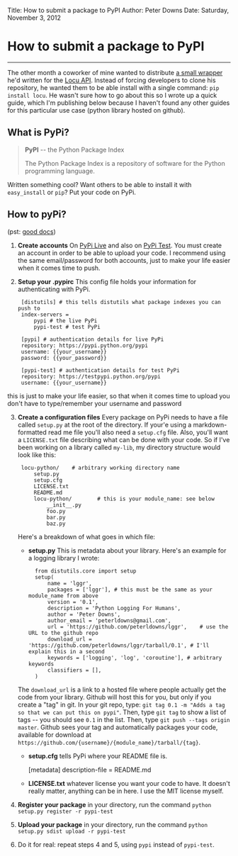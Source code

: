 Title: How to submit a package to PyPI
Author: Peter Downs
Date: Saturday, November 3, 2012

# How to submit a package to PyPI
-------------------------------

The other month a coworker of mine wanted to distribute
[a small wrapper](http://pypi.python.org/pypi/locu/0.1)
he'd written for the [Locu API](http://dev.locu.com/).
Instead of forcing developers to clone his repository, he
wanted them to be able install with a single command:
`pip install locu`. He wasn't sure how to go about this so
I wrote up a quick guide, which I'm publishing below
because I haven't found any other guides for this particular
use case (python library hosted on github).

## What is PyPi?

> **PyPI** -- the Python Package Index
> 
> The Python Package Index is a repository of software for the
> Python programming language.

Written something cool? Want others to be able to install it with
`easy_install` or `pip`? Put your code on PyPi.

## How to pyPi?

(pst: [good docs](http://wiki.python.org/moin/CheeseShopTutorial#Submitting_Packages_to_the_Package_Index))

1. **Create accounts** On [PyPi Live](http://pypi.python.org/pypi?%3Aaction=register_form) and also on [PyPi Test](http://testpypi.python.org/pypi?%3Aaction=register_form). You must create an account in order to be able to upload your code. I recommend using the same email/password for both accounts, just to make your life easier when it comes time to push.

2. **Setup your .pypirc** This config file holds your information for authenticating with PyPi.

		[distutils] # this tells distutils what package indexes you can push to
		index-servers =
			pypi # the live PyPi
			pypi-test # test PyPi
		
		[pypi] # authentication details for live PyPi
		repository: https://pypi.python.org/pypi
		username: {{your_username}}
		password: {{your_password}}
	
		[pypi-test] # authentication details for test PyPi
		repository: https://testpypi.python.org/pypi
		username: {{your_username}}
this is just to make your life easier, so that when it comes time to upload you don't have to type/remember your username and password

3. **Create a configuration files** Every package on PyPi needs to have a file called `setup.py` at the root of the directory. If your'e using a markdown-formatted read me file you'll also need a `setup.cfg` file. Also, you'll want a `LICENSE.txt` file describing what can be done with your code. So if I've been working on a library called `my-lib`,  my directory structure would look like this:

		locu-python/ 	# arbitrary working directory name
			setup.py
			setup.cfg
			LICENSE.txt
			README.md
			locu-python/ 		# this is your module_name: see below
				__init__.py
				foo.py
				bar.py
				baz.py

	Here's a breakdown of what goes in which file:  
	* **setup.py** This is metadata about your library. Here's an example for a logging library I wrote:
	
			from distutils.core import setup
			setup(
				name = 'lggr',
				packages = ['lggr'], # this must be the same as your module_name from above
				version = '0.1',
				description = 'Python Logging For Humans',
				author = 'Peter Downs',
				author_email = 'peterldowns@gmail.com',
				url = 'https://github.com/peterldowns/lggr',	# use the URL to the github repo
				download_url = 'https://github.com/peterldowns/lggr/tarball/0.1', # I'll explain this in a second
				keywords = ['logging', 'log', 'coroutine'], # arbitrary keywords
				classifiers = [],  
			)
	The `download_url` is a link to a hosted file where people actually get the code from your library. Github will host this for you, but only if you create a "tag" in git. In your git repo, type: `git tag 0.1 -m "Adds a tag so that we can put this on pypi"`. Then, type `git tag` to show a list of tags -- you should see `0.1` in the list. Then, type `git push --tags origin master`. Github sees your tag and automatically packages your code, available for download at `https://github.com/{username}/{module_name}/tarball/{tag}`.
	* **setup.cfg** tells PyPi where your README file is.
		
		[metadata]
		description-file = README.md
	
	* **LICENSE.txt** whatever license you want your code to have. It doesn't really matter, anything can be in here. I use the MIT license myself.
	
4. **Register your package** in your directory, run the command `python setup.py register -r pypi-test`
5. **Upload your package** in your directory, run the command `python setup.py sdist upload -r pypi-test`
6. Do it for real: repeat steps 4 and 5, using `pypi` instead of `pypi-test`.
	
	
			

				
				
				
				
				
				



